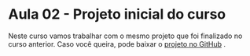 # Aula 02 - Projeto inicial do curso

Neste curso vamos trabalhar com o mesmo projeto que foi finalizado no curso anterior. Caso você queira, pode baixar o [projeto no GitHub](https://github.com/alura-cursos/2944-java-screenmatch-consumindo-webservice)
.